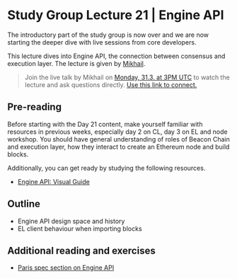 # Study Group Lecture 21 | Engine API

The introductory part of the study group is now over and we are now starting the deeper dive with live sessions from core developers. 

This lecture dives into Engine API, the connection between consensus and execution layer. The lecture is given by [Mikhail](https://github.com/mkalinin). 

> Join the live talk by Mikhail on [Monday, 31.3. at 3PM UTC](https://www.timeanddate.com/worldclock/converter.html?iso=20250331T150000&p1=1440&p2=37&p3=136&p4=237&p5=923&p6=204&p7=671&p8=16&p9=41&p10=107&p11=28) to watch the lecture and ask questions directly. [Use this link to connect.](https://meet.ethereum.org/eps-office-hours) 


## Pre-reading

Before starting with the Day 21 content, make yourself familiar with resources in previous weeks, especially day 2 on CL, day 3 on EL and node workshop. You should have general understanding of roles of Beacon Chain and execution layer, how they interact to create an Ethereum node and build blocks.

Additionally, you can get ready by studying the following resources.

- [Engine API: Visual Guide](https://hackmd.io/@danielrachi/engine_api)

## Outline

- Engine API design space and history
- EL client behaviour when importing blocks

## Additional reading and exercises

- [Paris spec section on Engine API](https://github.com/ethereum/execution-apis/blob/main/src/engine/paris.md#routines)

